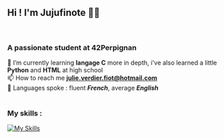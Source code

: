 ## Hi ! I'm Jujufinote 👋😁
<br>

### A passionate student at 42Perpignan

🌱 I’m currently learning **langage C** more in depth, i've also learned a little **Python** and **HTML** at high school 
<br>📫 How to reach me **julie.verdier.fiot@hotmail.com** 
<br>👅 Languages spoke : fluent ***French***, average ***English***
<br>
<br>
<!---
### Projects in progress :

<a href="https://www.cprogramming.com/" target="_blank" rel="noreferrer"> <img src="https://raw.githubusercontent.com/devicons/devicon/master/icons/c/c-original.svg" alt="c" width="40" height="40"/> </a>

<img alt="thumbnail of libft" src="https://github.com/Jujufinote/my_images/blob/main/libft/vignette.jpg" width="20%"/>
--->

### My skills :
[![My Skills](https://skillicons.dev/icons?i=c,python,html)](https://skillicons.dev)

<!---
Jujufinote/Jujufinote is a ✨ special ✨ repository because its `README.md` (this file) appears on your GitHub profile.
You can click the Preview link to take a look at your changes.
--->

